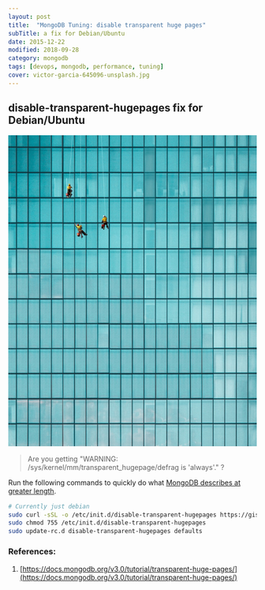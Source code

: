 ```yaml
---
layout: post
title:  "MongoDB Tuning: disable transparent huge pages"
subTitle: a fix for Debian/Ubuntu
date: 2015-12-22
modified: 2018-09-28
category: mongodb
tags: [devops, mongodb, performance, tuning]
cover: victor-garcia-645096-unsplash.jpg
---
```


## disable-transparent-hugepages fix for Debian/Ubuntu

![credit: victor-garcia-645096-unsplash.jpg](victor-garcia-645096-unsplash.jpg)

> Are you getting "WARNING: /sys/kernel/mm/transparent_hugepage/defrag is 'always'." ?

Run the following commands to quickly do what [MongoDB describes at greater length](https://docs.mongodb.org/v3.0/tutorial/transparent-huge-pages/).

```sh
# Currently just debian
sudo curl -sSL -o /etc/init.d/disable-transparent-hugepages https://gist.githubusercontent.com/justsml/5e8f10892070072c4ffb/raw/disable-transparent-hugepages
sudo chmod 755 /etc/init.d/disable-transparent-hugepages
sudo update-rc.d disable-transparent-hugepages defaults
```

### References:

1.  [https://docs.mongodb.org/v3.0/tutorial/transparent-huge-pages/](https://docs.mongodb.org/v3.0/tutorial/transparent-huge-pages/)
